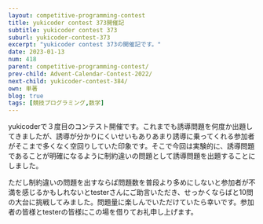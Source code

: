 ```yaml
---
layout: competitive-programming-contest
title: yukicoder contest 373開催記
subtitle: yukicoder contest 373
suburl: yukicoder-contest-373
excerpt: "yukicoder contest 373の開催記です。"
date: 2023-01-13
num: 418
parent: competitive-programming-contest/
prev-child: Advent-Calendar-Contest-2022/
next-child: yukicoder-contest-384/
own: 単著
blog: true
tags: [競技プログラミング,数学]
---
```


yukicoderで３度目のコンテスト開催です。これまでも誘導問題を何度か出題してきましたが、誘導が分かりにくいせいもありあまり誘導に乗ってくれる参加者がそこまで多くなく空回りしていた印象です。そこで今回は実験的に、誘導問題であることが明確になるように制約違いの問題として誘導問題を出題することにしました。

ただし制約違いの問題を出すならば問題数を普段より多めにしないと参加者が不満を感じるかもしれないとtesterさんにご助言いただき、せっかくならばと10問の大台に挑戦してみました。問題量に楽しんでいただけていたら幸いです。参加者の皆様とtesterの皆様にこの場を借りてお礼申し上げます。
